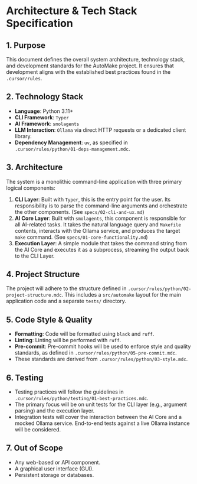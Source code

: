 # Architecture & Tech Stack Specification

## 1. Purpose
This document defines the overall system architecture, technology stack, and development standards for the AutoMake project. It ensures that development aligns with the established best practices found in the `.cursor/rules`.

## 2. Technology Stack
- **Language**: Python 3.11+
- **CLI Framework**: `Typer`
- **AI Framework**: `smolagents`
- **LLM Interaction**: `Ollama` via direct HTTP requests or a dedicated client library.
- **Dependency Management**: `uv`, as specified in `.cursor/rules/python/01-deps-management.mdc`.

## 3. Architecture
The system is a monolithic command-line application with three primary logical components:
1.  **CLI Layer**: Built with `Typer`, this is the entry point for the user. Its responsibility is to parse the command-line arguments and orchestrate the other components. (See `specs/02-cli-and-ux.md`)
2.  **AI Core Layer**: Built with `smolagents`, this component is responsible for all AI-related tasks. It takes the natural language query and `Makefile` contents, interacts with the Ollama service, and produces the target `make` command. (See `specs/01-core-functionality.md`)
3.  **Execution Layer**: A simple module that takes the command string from the AI Core and executes it as a subprocess, streaming the output back to the CLI Layer.

## 4. Project Structure
The project will adhere to the structure defined in `.cursor/rules/python/02-project-structure.mdc`. This includes a `src/automake` layout for the main application code and a separate `tests/` directory.

## 5. Code Style & Quality
- **Formatting**: Code will be formatted using `black` and `ruff`.
- **Linting**: Linting will be performed with `ruff`.
- **Pre-commit**: Pre-commit hooks will be used to enforce style and quality standards, as defined in `.cursor/rules/python/05-pre-commit.mdc`.
- These standards are derived from `.cursor/rules/python/03-style.mdc`.

## 6. Testing
- Testing practices will follow the guidelines in `.cursor/rules/python/testing/01-best-practices.mdc`.
- The primary focus will be on unit tests for the CLI layer (e.g., argument parsing) and the execution layer.
- Integration tests will cover the interaction between the AI Core and a mocked Ollama service. End-to-end tests against a live Ollama instance will be considered.

## 7. Out of Scope
- Any web-based or API component.
- A graphical user interface (GUI).
- Persistent storage or databases.
